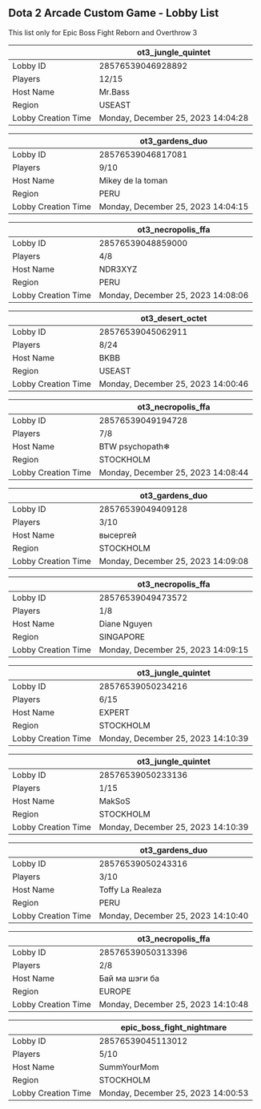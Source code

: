 ## Dota 2 Arcade Custom Game - Lobby List

This list only for Epic Boss Fight Reborn and Overthrow 3

|  | ot3_jungle_quintet |
| ------ | ------ |
| Lobby ID | 28576539046928892 |
| Players | 12/15 |
| Host Name | Mr.Bass |
| Region | USEAST |
| Lobby Creation Time | Monday, December 25, 2023 14:04:28 |


|  | ot3_gardens_duo |
| ------ | ------ |
| Lobby ID | 28576539046817081 |
| Players | 9/10 |
| Host Name | Mikey de la toman |
| Region | PERU |
| Lobby Creation Time | Monday, December 25, 2023 14:04:15 |


|  | ot3_necropolis_ffa |
| ------ | ------ |
| Lobby ID | 28576539048859000 |
| Players | 4/8 |
| Host Name | NDR3XYZ |
| Region | PERU |
| Lobby Creation Time | Monday, December 25, 2023 14:08:06 |


|  | ot3_desert_octet |
| ------ | ------ |
| Lobby ID | 28576539045062911 |
| Players | 8/24 |
| Host Name | BKBB |
| Region | USEAST |
| Lobby Creation Time | Monday, December 25, 2023 14:00:46 |


|  | ot3_necropolis_ffa |
| ------ | ------ |
| Lobby ID | 28576539049194728 |
| Players | 7/8 |
| Host Name | BTW psychopath❄ |
| Region | STOCKHOLM |
| Lobby Creation Time | Monday, December 25, 2023 14:08:44 |


|  | ot3_gardens_duo |
| ------ | ------ |
| Lobby ID | 28576539049409128 |
| Players | 3/10 |
| Host Name | высергей |
| Region | STOCKHOLM |
| Lobby Creation Time | Monday, December 25, 2023 14:09:08 |


|  | ot3_necropolis_ffa |
| ------ | ------ |
| Lobby ID | 28576539049473572 |
| Players | 1/8 |
| Host Name | Diane Nguyen |
| Region | SINGAPORE |
| Lobby Creation Time | Monday, December 25, 2023 14:09:15 |


|  | ot3_jungle_quintet |
| ------ | ------ |
| Lobby ID | 28576539050234216 |
| Players | 6/15 |
| Host Name | EXPERT |
| Region | STOCKHOLM |
| Lobby Creation Time | Monday, December 25, 2023 14:10:39 |


|  | ot3_jungle_quintet |
| ------ | ------ |
| Lobby ID | 28576539050233136 |
| Players | 1/15 |
| Host Name | MakSoS |
| Region | STOCKHOLM |
| Lobby Creation Time | Monday, December 25, 2023 14:10:39 |


|  | ot3_gardens_duo |
| ------ | ------ |
| Lobby ID | 28576539050243316 |
| Players | 3/10 |
| Host Name | Toffy La Realeza |
| Region | PERU |
| Lobby Creation Time | Monday, December 25, 2023 14:10:40 |


|  | ot3_necropolis_ffa |
| ------ | ------ |
| Lobby ID | 28576539050313396 |
| Players | 2/8 |
| Host Name | Бай ма шэги ба |
| Region | EUROPE |
| Lobby Creation Time | Monday, December 25, 2023 14:10:48 |


|  | epic_boss_fight_nightmare |
| ------ | ------ |
| Lobby ID | 28576539045113012 |
| Players | 5/10 |
| Host Name | SummYourMom |
| Region | STOCKHOLM |
| Lobby Creation Time | Monday, December 25, 2023 14:00:53 |


